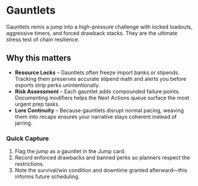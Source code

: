 <!--
MIT License

Copyright (c) 2025 Bloodawn

Permission is hereby granted, free of charge, to any person obtaining a copy
of this software and associated documentation files (the "Software"), to deal
in the Software without restriction, including without limitation the rights
to use, copy, modify, merge, publish, distribute, sublicense, and/or sell
copies of the Software, and to permit persons to do so, subject to the
following conditions:

The above copyright notice and this permission notice shall be included in all
copies or substantial portions of the Software.

THE SOFTWARE IS PROVIDED "AS IS", WITHOUT WARRANTY OF ANY KIND, EXPRESS OR
IMPLIED, INCLUDING BUT NOT LIMITED TO THE WARRANTIES OF MERCHANTABILITY,
FITNESS FOR A PARTICULAR PURPOSE AND NONINFRINGEMENT. IN NO EVENT SHALL THE
AUTHORS OR COPYRIGHT HOLDERS BE LIABLE FOR ANY CLAIM, DAMAGES OR OTHER
LIABILITY, WHETHER IN AN ACTION OF CONTRACT, TORT OR OTHERWISE, ARISING FROM,
OUT OF OR IN CONNECTION WITH THE SOFTWARE OR THE USE OR OTHER DEALINGS IN THE
SOFTWARE.
-->

# Gauntlets

Gauntlets remix a jump into a high-pressure challenge with locked loadouts, aggressive timers, and forced drawback stacks. They are the ultimate stress test of chain resilience.

## Why this matters

- **Resource Locks** – Gauntlets often freeze import banks or stipends. Tracking them preserves accurate stipend math and alerts you before exports strip perks unintentionally.
- **Risk Assessment** – Each gauntlet adds compounded failure points. Documenting modifiers helps the Next Actions queue surface the most urgent prep tasks.
- **Lore Continuity** – Because gauntlets disrupt normal pacing, weaving them into recaps ensures your narrative stays coherent instead of jarring.

### Quick Capture

1. Flag the jump as a gauntlet in the Jump card.
2. Record enforced drawbacks and banned perks so planners respect the restrictions.
3. Note the survival/win condition and downtime granted afterward—this informs future scheduling.
